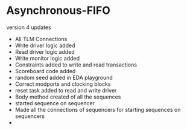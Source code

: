 # Asynchronous-FIFO

version 4 updates
- All TLM Connections
- Write driver logic added
- Read driver logic added
- Write monitor logic added
- Constraints added to write and read transactions
- Scoreboard code added
- random seed added in EDA playground
- Correct modports and clocking blocks
- reset task added to read and write driver
- Body method created of all the sequences
- started sequence on sequencer
- Made all the connections of sequencers for starting sequences on sequencers
- 

